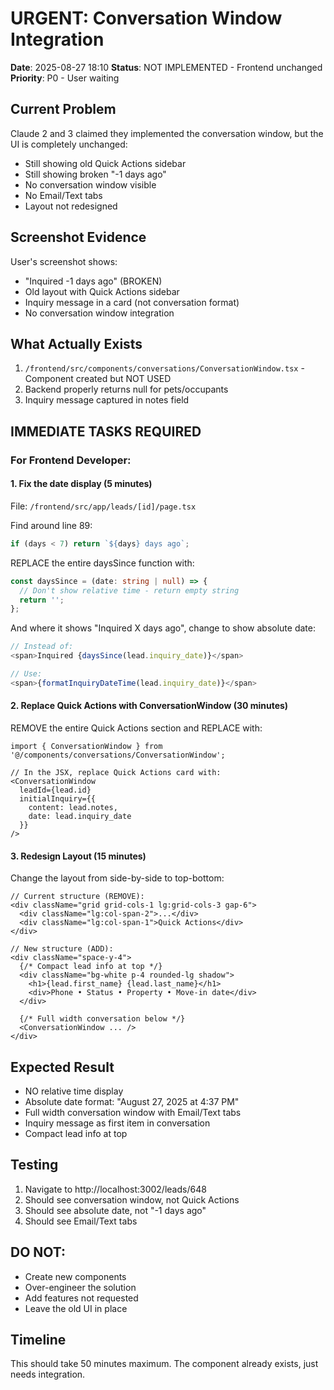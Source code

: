 # URGENT: Conversation Window Integration
**Date**: 2025-08-27 18:10
**Status**: NOT IMPLEMENTED - Frontend unchanged
**Priority**: P0 - User waiting

## Current Problem
Claude 2 and 3 claimed they implemented the conversation window, but the UI is completely unchanged:
- Still showing old Quick Actions sidebar
- Still showing broken "-1 days ago" 
- No conversation window visible
- No Email/Text tabs
- Layout not redesigned

## Screenshot Evidence
User's screenshot shows:
- "Inquired -1 days ago" (BROKEN)
- Old layout with Quick Actions sidebar
- Inquiry message in a card (not conversation format)
- No conversation window integration

## What Actually Exists
1. `/frontend/src/components/conversations/ConversationWindow.tsx` - Component created but NOT USED
2. Backend properly returns null for pets/occupants
3. Inquiry message captured in notes field

## IMMEDIATE TASKS REQUIRED

### For Frontend Developer:

#### 1. Fix the date display (5 minutes)
File: `/frontend/src/app/leads/[id]/page.tsx`

Find around line 89:
```typescript
if (days < 7) return `${days} days ago`;
```

REPLACE the entire daysSince function with:
```typescript
const daysSince = (date: string | null) => {
  // Don't show relative time - return empty string
  return '';
};
```

And where it shows "Inquired X days ago", change to show absolute date:
```typescript
// Instead of:
<span>Inquired {daysSince(lead.inquiry_date)}</span>

// Use:
<span>{formatInquiryDateTime(lead.inquiry_date)}</span>
```

#### 2. Replace Quick Actions with ConversationWindow (30 minutes)

REMOVE the entire Quick Actions section and REPLACE with:
```tsx
import { ConversationWindow } from '@/components/conversations/ConversationWindow';

// In the JSX, replace Quick Actions card with:
<ConversationWindow 
  leadId={lead.id}
  initialInquiry={{
    content: lead.notes,
    date: lead.inquiry_date
  }}
/>
```

#### 3. Redesign Layout (15 minutes)

Change the layout from side-by-side to top-bottom:
```tsx
// Current structure (REMOVE):
<div className="grid grid-cols-1 lg:grid-cols-3 gap-6">
  <div className="lg:col-span-2">...</div>
  <div className="lg:col-span-1">Quick Actions</div>
</div>

// New structure (ADD):
<div className="space-y-4">
  {/* Compact lead info at top */}
  <div className="bg-white p-4 rounded-lg shadow">
    <h1>{lead.first_name} {lead.last_name}</h1>
    <div>Phone • Status • Property • Move-in date</div>
  </div>
  
  {/* Full width conversation below */}
  <ConversationWindow ... />
</div>
```

## Expected Result
- NO relative time display
- Absolute date format: "August 27, 2025 at 4:37 PM"
- Full width conversation window with Email/Text tabs
- Inquiry message as first item in conversation
- Compact lead info at top

## Testing
1. Navigate to http://localhost:3002/leads/648
2. Should see conversation window, not Quick Actions
3. Should see absolute date, not "-1 days ago"
4. Should see Email/Text tabs

## DO NOT:
- Create new components
- Over-engineer the solution  
- Add features not requested
- Leave the old UI in place

## Timeline
This should take 50 minutes maximum. The component already exists, just needs integration.